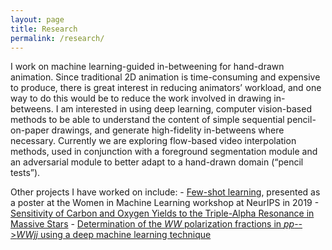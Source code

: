 ```yaml
---
layout: page
title: Research
permalink: /research/
---
```


I work on machine learning-guided in-betweening for hand-drawn animation. Since traditional 2D animation is time-consuming and expensive to produce, there is great interest in reducing animators’ workload, and one way to do this would be to reduce the work involved in drawing in-betweens. I am interested in using deep learning, computer vision-based methods to be able to understand the content of simple sequential pencil-on-paper drawings, and generate high-fidelity in-betweens where necessary. Currently we are exploring flow-based video interpolation methods, used in conjunction with a foreground segmentation module and an adversarial module to better adapt to a hand-drawn domain (“pencil tests”).

Other projects I have worked on include:
    - [Few-shot learning](../docs/WiMLAbstract.pdf), presented as a poster at the Women in Machine Learning workshop at NeurIPS in 2019
    - [Sensitivity of Carbon and Oxygen Yields to the Triple-Alpha Resonance in Massive Stars](https://arxiv.org/abs/1809.09168)
    - [Determination of the _WW_ polarization fractions in _pp_-->_WWjj_ using a deep machine learning technique](https://arxiv.org/abs/1510.01691)




